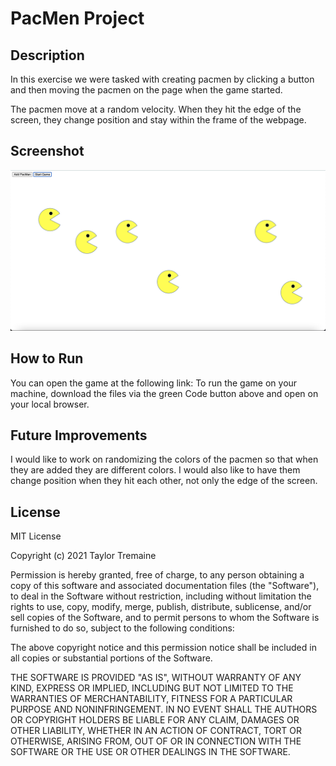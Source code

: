 # PacMen Project

## Description
In this exercise we were tasked with creating pacmen by clicking a button and then moving the pacmen on the page when the game started.

The pacmen move at a random velocity. When they hit the edge of the screen, they change position and stay within the frame of the webpage.

## Screenshot
<img src="pacmenscreenshot.png">

## How to Run
You can open the game at the following link: 
To run the game on your machine, download the files via the green Code button above and open on your local browser.

## Future Improvements
I would like to work on randomizing the colors of the pacmen so that when they are added they are different colors. I would also like to have them change position when they hit each other, not only the edge of the screen.

## License
MIT License

Copyright (c) 2021 Taylor Tremaine

Permission is hereby granted, free of charge, to any person obtaining a copy
of this software and associated documentation files (the "Software"), to deal
in the Software without restriction, including without limitation the rights
to use, copy, modify, merge, publish, distribute, sublicense, and/or sell
copies of the Software, and to permit persons to whom the Software is
furnished to do so, subject to the following conditions:

The above copyright notice and this permission notice shall be included in all
copies or substantial portions of the Software.

THE SOFTWARE IS PROVIDED "AS IS", WITHOUT WARRANTY OF ANY KIND, EXPRESS OR
IMPLIED, INCLUDING BUT NOT LIMITED TO THE WARRANTIES OF MERCHANTABILITY,
FITNESS FOR A PARTICULAR PURPOSE AND NONINFRINGEMENT. IN NO EVENT SHALL THE
AUTHORS OR COPYRIGHT HOLDERS BE LIABLE FOR ANY CLAIM, DAMAGES OR OTHER
LIABILITY, WHETHER IN AN ACTION OF CONTRACT, TORT OR OTHERWISE, ARISING FROM,
OUT OF OR IN CONNECTION WITH THE SOFTWARE OR THE USE OR OTHER DEALINGS IN THE
SOFTWARE.
